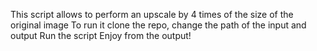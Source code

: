 This script allows to perform an upscale by 4 times of the size of the original image
To run it clone the repo, change the path of the input and output
Run the script
Enjoy from the output!
